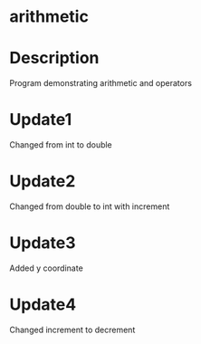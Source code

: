 # arithmetic

# Description
Program demonstrating arithmetic and operators

# Update1
Changed from int to double

# Update2
Changed from double to int with increment

# Update3
Added y coordinate

# Update4
Changed increment to decrement



